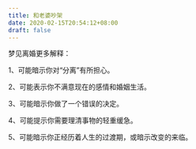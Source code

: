 ```yaml
---
title: 和老婆吵架
date: 2020-02-15T20:54:12+08:00
draft: false
---
```


梦见离婚更多解释：



1、可能暗示你对“分离”有所担心。


2、可能表示你不满意现在的感情和婚姻生活。


3、可能暗示你做了一个错误的决定。


4、可能提示你需要理清事物的轻重缓急。


5、可能暗示你正经历着人生的过渡期，或暗示改变的来临。
